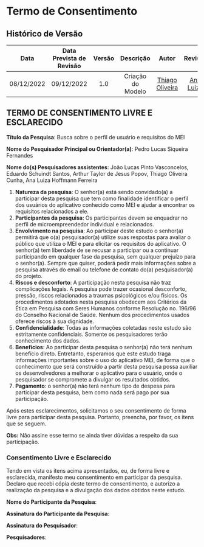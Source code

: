 # Termo de Consentimento
## <a>Histórico de Versão</a>

|Data|Data Prevista de Revisão|Versão|Descrição|Autor|Revisor|
| :----------: |:----------:| :------: | :-----------: | :---------: |:---------: |
|08/12/2022|09/12/2022|1.0|Criação do Modelo| [Thiago Oliveira](https://github.com/Thiab394)|[Ana Luiza](https://github.com/AnHoff)

## <a>TERMO DE CONSENTIMENTO LIVRE E ESCLARECIDO</a>

**Título da Pesquisa**: Busca sobre o perfil de usuário e requisitos do MEI

**Nome do Pesquisador Principal ou Orientador(a)**: Pedro Lucas Siqueira Fernandes

**Nome do(s) Pesquisadores assistentes**: João Lucas Pinto Vasconcelos, Eduardo Schuindt Santos, Arthur Taylor de Jesus Popov, Thiago Oliveira Cunha, Ana Luiza Hoffmann Ferreira

1.	**Natureza da pesquisa**: O senhor(a) está sendo convidado(a) a participar desta pesquisa que tem como finalidade identificar o perfil dos usuários do aplicativo conhecido como MEI e ajudar a encontrar os requisitos relacionados a ele.
2.	**Participantes da pesquisa**: Os participantes devem se enquadrar no perfil de microempreendedor individual e relacionados.
3.	**Envolvimento na pesquisa**: Ao participar deste estudo o senhor(a) permitirá que o(a) pesquisador(a) utilize suas respostas para avaliar o público que utiliza o MEI e para elicitar os requisitos do aplicativo. O senhor(a) tem liberdade de se recusar a participar ou a continuar participando em qualquer fase da pesquisa, sem qualquer prejuízo para o senhor(a). Sempre que quiser, poderá pedir mais informações sobre a pesquisa através do email ou telefone de contato do(a) pesquisador(a) do projeto.
5.	**Riscos e desconforto**: A participação nesta pesquisa não traz complicações legais. A pesquisa pode trazer ocasional desconforto, pressão, riscos relacionados a traumas psicológicos e/ou físicos. Os procedimentos adotados nesta pesquisa obedecem aos Critérios da Ética em Pesquisa com Seres Humanos conforme Resolução no. 196/96 do Conselho Nacional de Saúde. Nenhum dos procedimentos usados oferece riscos à sua dignidade.
6.	**Confidencialidade**: Todas as informações coletadas neste estudo são estritamente confidenciais. Somente os pesquisadores terão conhecimento dos dados.
7.	**Benefícios**: Ao participar desta pesquisa o senhor(a) não terá nenhum benefício direto. Entretanto, esperamos que este estudo traga informações importantes sobre o uso do aplicativo MEI, de forma que o conhecimento que será construído a partir desta pesquisa possa auxiliar os desenvolvedores a melhorar o aplicativo para o usuário, onde o pesquisador se compromete a divulgar os resultados obtidos. 
8.	**Pagamento**: o senhor(a) não terá nenhum tipo de despesa para participar desta pesquisa, bem como nada será pago por sua participação.

Após estes esclarecimentos, solicitamos o seu consentimento de forma livre para participar desta pesquisa. Portanto, preencha, por favor, os itens que se seguem.

**Obs:** Não assine esse termo se ainda tiver dúvidas a respeito da sua participação.

### <a>Consentimento Livre e Esclarecido</a>
Tendo em vista os itens acima apresentados, eu, de forma livre e esclarecida, manifesto meu consentimento em participar da pesquisa. Declaro que recebi cópia deste termo de consentimento, e autorizo a realização da pesquisa e a divulgação dos dados obtidos neste estudo.


**Nome do Participante da Pesquisa**:

**Assinatura do Participante da Pesquisa**:

**Assinatura do Pesquisador**:

<!-- Para colocar a assinatura, peça para a pessoa assinar ou assine no papel, tire foto e coloque aqui a foto -->


**Pesquisadores**: 
